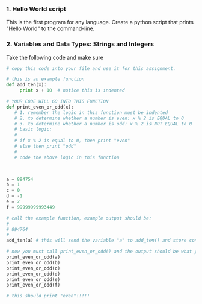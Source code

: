 ### 1. Hello World script
This is the first program for any language. Create a python script that prints "Hello World" to the command-line.

### 2. Variables and Data Types: Strings and Integers 
Take the following code and make sure
```python
# copy this code into your file and use it for this assignment.

# this is an example function
def add_ten(x):
     print x + 10  # notice this is indented

# YOUR CODE WILL GO INTO THIS FUNCTION
def print_even_or_odd(x):
   # 1. remember the logic in this function must be indented
   # 2. to determine whether a number is even: x % 2 is EQUAL to 0
   # 3. to determine whether a number is odd: x % 2 is NOT EQUAL to 0
   # basic logic:
   #
   # if x % 2 is equal to 0, then print "even"
   # else then print "odd"
   #
   # code the above logic in this function
   


a = 894754
b = 1
c = 0
d = -1
e = 2
f = 99999999993449

# call the example function, example output should be:
#
# 894764
# 
add_ten(a) # this will send the variable "a" to add_ten() and store contents of "a" into "x" and then do the operation

# now you must call print_even_or_odd() and the output should be what you expect
print_even_or_odd(a)
print_even_or_odd(b)
print_even_or_odd(c)
print_even_or_odd(d)
print_even_or_odd(e)
print_even_or_odd(f)

# this should print "even"!!!!!
```
